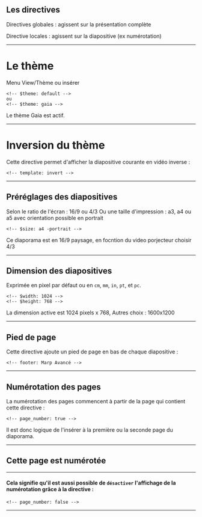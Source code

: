 <!-- $theme: gaia -->
<!-- $width: 1024 -->
<!-- $size: 16:9 -->

## Les directives

Directives globales : agissent sur la présentation complète

Directive locales : agissent sur la diapositive (ex numérotation)

---

# Le thème

Menu View/Thème ou insérer 
```
<!-- $theme: default -->
ou
<!-- $theme: gaia -->
```
Le thème Gaia est actif.

---

<!-- template: invert -->

# Inversion du thème

Cette directive permet d'afficher la diapositive courante en vidéo inverse : 


```
<!-- template: invert -->
```

---

## Préréglages des diapositives

Selon le ratio de l'écran : 16/9 ou 4/3
Ou une taille d'impression : a3, a4 ou a5 avec orientation possible en portrait

```
<!-- $size: a4 -portrait -->
```

Ce diaporama est en 16/9 paysage, en focntion du video porjecteur choisir 4/3

---

## Dimension des diapositives

Exprimée en pixel par défaut ou en `cm`, `mm`, `in`, `pt`, et `pc`.

```
<!-- $width: 1024 -->
<!-- $height: 768 -->
```
La dimension active est 1024 pixels x 768,
Autres choix : 1600x1200

---

## Pied de page

Cette directive ajoute un pied de page en bas de chaque diapositive :

```
<!-- footer: Marp Avancé -->
```

<!-- footer: Marp Avancé -->


---

## Numérotation des pages

La numérotation des pages commencent à partir de la page qui contient cette directive :
```
<!-- page_number: true -->
```

Il est donc logique de l'insérer à la première ou la seconde page du diaporama.

<!-- page_number: true -->

---

## Cette page est numérotée

---

#### Cela signifie qu'il est aussi possible de `désactiver` l'affichage de la numérotation grâce à la directive : 
```
<!-- page_number: false -->
```
<!-- page_number: false -->

---



